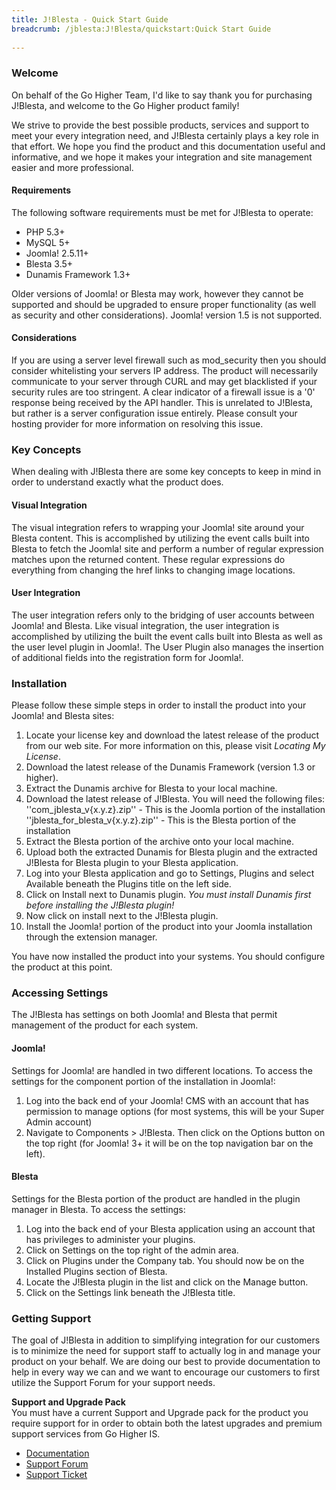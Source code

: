 ```yaml
---
title: J!Blesta - Quick Start Guide
breadcrumb: /jblesta:J!Blesta/quickstart:Quick Start Guide
 
---
```



### Welcome

On behalf of the Go Higher Team, I'd like to say thank you for purchasing J!Blesta, and welcome to the Go Higher product family!

We strive to provide the best possible products, services and support to meet your every integration need, and J!Blesta certainly plays a key role in that effort.  We hope you find the product and this documentation useful and informative, and we hope it makes your integration and site management easier and more professional.

#### Requirements

The following software requirements must be met for J!Blesta to operate:

* PHP 5.3+
* MySQL 5+
* Joomla! 2.5.11+
* Blesta 3.5+
* Dunamis Framework 1.3+

Older versions of Joomla! or Blesta may work, however they cannot be supported and should be upgraded to ensure proper functionality (as well as security and other considerations).  Joomla! version 1.5 is not supported.

#### Considerations

If you are using a server level firewall such as mod_security then you should consider whitelisting your servers IP address. The product will necessarily communicate to your server through CURL and may get blacklisted if your security rules are too stringent. A clear indicator of a firewall issue is a '0' response being received by the API handler. This is unrelated to J!Blesta, but rather is a server configuration issue entirely. Please consult your hosting provider for more information on resolving this issue.

### Key Concepts

When dealing with J!Blesta there are some key concepts to keep in mind in order to understand exactly what the product does.

#### Visual Integration

The visual integration refers to wrapping your Joomla! site around your Blesta content.  This is accomplished by utilizing the event calls built into Blesta to fetch the Joomla! site and perform a number of regular expression matches upon the returned content.  These regular expressions do everything from changing the href links to changing image locations.

#### User Integration

The user integration refers only to the bridging of user accounts between Joomla! and Blesta.  Like visual integration, the user integration is accomplished by utilizing the built the event calls built into Blesta as well as the user level plugin in Joomla!.  The User Plugin also manages the insertion of additional fields into the registration form for Joomla!.

### Installation

Please follow these simple steps in order to install the product into your Joomla! and Blesta sites:

1. Locate your license key and download the latest release of the product from our web site.  For more information on this, please visit *Locating My License*.
2. Download the latest release of the Dunamis Framework (version 1.3 or higher).
3. Extract the Dunamis archive for Blesta to your local machine.
4. Download the latest release of J!Blesta.  You will need the following files:<br/>''com_jblesta_v{x.y.z}.zip'' - This is the Joomla portion of the installation<br />''jblesta_for_blesta_v{x.y.z}.zip'' - This is the Blesta portion of the installation
5. Extract the Blesta portion of the archive onto your local machine.
6. Upload both the extracted Dunamis for Blesta plugin and the extracted J!Blesta for Blesta plugin to your Blesta application.
7. Log into your Blesta application and go to Settings, Plugins and select Available beneath the Plugins title on the left side.
8. Click on Install next to Dunamis plugin.  *You must install Dunamis first before installing the J!Blesta plugin!*
9. Now click on install next to the J!Blesta plugin.
10. Install the Joomla! portion of the product into your Joomla installation through the extension manager.

You have now installed the product into your systems.  You should configure the product at this point.

### Accessing Settings

The J!Blesta has settings on both Joomla! and Blesta that permit management of the product for each system.

#### Joomla!

Settings for Joomla! are handled in two different locations.  To access the settings for the component portion of the installation in Joomla!:

1. Log into the back end of your Joomla! CMS with an account that has permission to manage options (for most systems, this will be your Super Admin account)
2. Navigate to Components > J!Blesta.  Then click on the Options button on the top right (for Joomla! 3+ it will be on the top navigation bar on the left).

#### Blesta

Settings for the Blesta portion of the product are handled in the plugin manager in Blesta.  To access the settings:

1. Log into the back end of your Blesta application using an account that has privileges to administer your plugins.
2. Click on Settings on the top right of the admin area.
3. Click on Plugins under the Company tab.  You should now be on the Installed Plugins section of Blesta.
4. Locate the J!Blesta plugin in the list and click on the Manage button.
5. Click on the Settings link beneath the J!Blesta title.

### Getting Support

The goal of J!Blesta in addition to simplifying integration for our customers is to minimize the need for support staff to actually log in and manage your product on your behalf.  We are doing our best to provide documentation to help in every way we can and we want to encourage our customers to first utilize the Support Forum for your support needs.

<div class="alert alert-info"><strong>Support and Upgrade Pack</strong><br />
You must have a current Support and Upgrade pack for the product you require support for in order to obtain both the latest upgrades and premium support services from Go Higher IS.
</div>

* [Documentation](https://www.gohigheris.com/documentation/jwhmcs) 
* [Support Forum](https://www.gohigheris.com/forum/index)
* [Support Ticket](https://support.gohigheris.com/)

